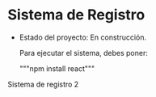 <h1> Sistema de Registro</h1>

- Estado del proyecto: En construcción.

  Para ejecutar el sistema, debes poner:

  """npm install react"""

Sistema de registro 2
